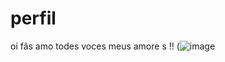 # perfil
oi fâs amo todes voces meus amore s !!
(![image](![image](https://github.com/EuAmoNewJeans/perfil/assets/142015577/ca847b8f-b1f6-46b3-bb05-80878533b998)
)




